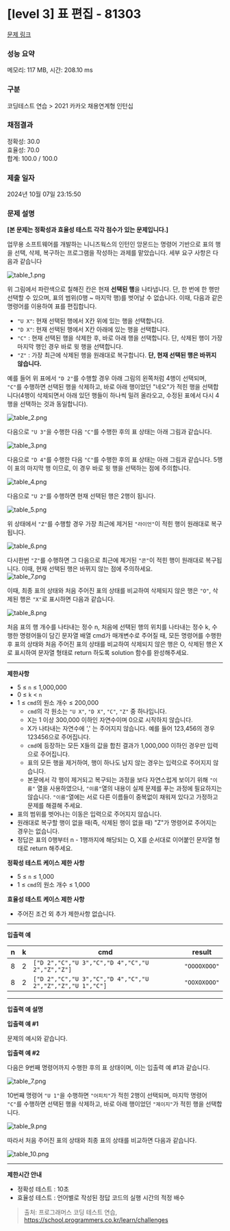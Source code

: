 # \[level 3] 표 편집 - 81303

[문제 링크](https://school.programmers.co.kr/learn/courses/30/lessons/81303)

### 성능 요약

메모리: 117 MB, 시간: 208.10 ms

### 구분

코딩테스트 연습 > 2021 카카오 채용연계형 인턴십

### 채점결과

정확성: 30.0\
효율성: 70.0\
합계: 100.0 / 100.0

### 제출 일자

2024년 10월 07일 23:15:50

### 문제 설명

**\[본 문제는 정확성과 효율성 테스트 각각 점수가 있는 문제입니다.]**

업무용 소프트웨어를 개발하는 니니즈웍스의 인턴인 앙몬드는 명령어 기반으로 표의 행을 선택, 삭제, 복구하는 프로그램을 작성하는 과제를 맡았습니다. 세부 요구 사항은 다음과 같습니다

![table\_1.png](https://grepp-programmers.s3.ap-northeast-2.amazonaws.com/files/production/d8e89054-53ba-4222-a485-dc56893f45e4/table_1.png)

위 그림에서 파란색으로 칠해진 칸은 현재 **선택된 행**을 나타냅니다. 단, 한 번에 한 행만 선택할 수 있으며, 표의 범위(0행 \~ 마지막 행)를 벗어날 수 없습니다. 이때, 다음과 같은 명령어를 이용하여 표를 편집합니다.

* `"U X"`: 현재 선택된 행에서 X칸 위에 있는 행을 선택합니다.
* `"D X"`: 현재 선택된 행에서 X칸 아래에 있는 행을 선택합니다.
* `"C"` : 현재 선택된 행을 삭제한 후, 바로 아래 행을 선택합니다. 단, 삭제된 행이 가장 마지막 행인 경우 바로 윗 행을 선택합니다.
* `"Z"` : 가장 최근에 삭제된 행을 원래대로 복구합니다. **단, 현재 선택된 행은 바뀌지 않습니다.**

예를 들어 위 표에서 `"D 2"`를 수행할 경우 아래 그림의 왼쪽처럼 4행이 선택되며, `"C"`를 수행하면 선택된 행을 삭제하고, 바로 아래 행이었던 "네오"가 적힌 행을 선택합니다(4행이 삭제되면서 아래 있던 행들이 하나씩 밀려 올라오고, 수정된 표에서 다시 4행을 선택하는 것과 동일합니다).

![table\_2.png](https://grepp-programmers.s3.ap-northeast-2.amazonaws.com/files/production/453bbb71-df69-4be2-a223-67361878202c/table_2.png)

다음으로 `"U 3"`을 수행한 다음 `"C"`를 수행한 후의 표 상태는 아래 그림과 같습니다.

![table\_3.png](https://grepp-programmers.s3.ap-northeast-2.amazonaws.com/files/production/61261fa2-701d-4db5-9aa2-a56dd85a3dbf/table_3.png)

다음으로 `"D 4"`를 수행한 다음 `"C"`를 수행한 후의 표 상태는 아래 그림과 같습니다. 5행이 표의 마지막 행 이므로, 이 경우 바로 윗 행을 선택하는 점에 주의합니다.

![table\_4.png](https://grepp-programmers.s3.ap-northeast-2.amazonaws.com/files/production/b1a63278-be97-4e3a-a653-5a6aa0f477ba/table_4.png)

다음으로 `"U 2"`를 수행하면 현재 선택된 행은 2행이 됩니다.

![table\_5.png](https://grepp-programmers.s3.ap-northeast-2.amazonaws.com/files/production/b1189eff-e4ee-4119-bb55-a1f06e388c29/table_5.png)

위 상태에서 `"Z"`를 수행할 경우 가장 최근에 제거된 `"라이언"`이 적힌 행이 원래대로 복구됩니다.

![table\_6.png](https://grepp-programmers.s3.ap-northeast-2.amazonaws.com/files/production/0a386d19-0391-46a7-8086-9f36db31940d/table_6.png)

다시한번 `"Z"`를 수행하면 그 다음으로 최근에 제거된 `"콘"`이 적힌 행이 원래대로 복구됩니다. 이때, 현재 선택된 행은 바뀌지 않는 점에 주의하세요.\
![table\_7.png](https://grepp-programmers.s3.ap-northeast-2.amazonaws.com/files/production/8900360f-bf0b-449b-a508-98918a14ef1d/table_7.png)

이때, 최종 표의 상태와 처음 주어진 표의 상태를 비교하여 삭제되지 않은 행은 `"O"`, 삭제된 행은 `"X"`로 표시하면 다음과 같습니다.

![table\_8.png](https://grepp-programmers.s3.ap-northeast-2.amazonaws.com/files/production/87a31aeb-50fb-4c0d-9f6b-8427632b582e/table_8.png)

처음 표의 행 개수를 나타내는 정수 n, 처음에 선택된 행의 위치를 나타내는 정수 k, 수행한 명령어들이 담긴 문자열 배열 cmd가 매개변수로 주어질 때, 모든 명령어를 수행한 후 표의 상태와 처음 주어진 표의 상태를 비교하여 삭제되지 않은 행은 O, 삭제된 행은 X로 표시하여 문자열 형태로 return 하도록 solution 함수를 완성해주세요.

***

**제한사항**

* 5 ≤ `n` ≤ 1,000,000
* 0 ≤ `k` < `n`
* 1 ≤ `cmd`의 원소 개수 ≤ 200,000
  * `cmd`의 각 원소는 `"U X"`, `"D X"`, `"C"`, `"Z"` 중 하나입니다.
  * X는 1 이상 300,000 이하인 자연수이며 0으로 시작하지 않습니다.
  * X가 나타내는 자연수에 ',' 는 주어지지 않습니다. 예를 들어 123,456의 경우 123456으로 주어집니다.
  * `cmd`에 등장하는 모든 X들의 값을 합친 결과가 1,000,000 이하인 경우만 입력으로 주어집니다.
  * 표의 모든 행을 제거하여, 행이 하나도 남지 않는 경우는 입력으로 주어지지 않습니다.
  * 본문에서 각 행이 제거되고 복구되는 과정을 보다 자연스럽게 보이기 위해 `"이름"` 열을 사용하였으나, `"이름"`열의 내용이 실제 문제를 푸는 과정에 필요하지는 않습니다. `"이름"`열에는 서로 다른 이름들이 중복없이 채워져 있다고 가정하고 문제를 해결해 주세요.
* 표의 범위를 벗어나는 이동은 입력으로 주어지지 않습니다.
* 원래대로 복구할 행이 없을 때(즉, 삭제된 행이 없을 때) "Z"가 명령어로 주어지는 경우는 없습니다.
* 정답은 표의 0행부터 n - 1행까지에 해당되는 O, X를 순서대로 이어붙인 문자열 형태로 return 해주세요.

**정확성 테스트 케이스 제한 사항**

* 5 ≤ `n` ≤ 1,000
* 1 ≤ `cmd`의 원소 개수 ≤ 1,000

**효율성 테스트 케이스 제한 사항**

* 주어진 조건 외 추가 제한사항 없습니다.

***

**입출력 예**

| n | k | cmd                                                       | result       |
| - | - | --------------------------------------------------------- | ------------ |
| 8 | 2 | `["D 2","C","U 3","C","D 4","C","U 2","Z","Z"]`           | `"OOOOXOOO"` |
| 8 | 2 | `["D 2","C","U 3","C","D 4","C","U 2","Z","Z","U 1","C"]` | `"OOXOXOOO"` |

***

**입출력 예 설명**

**입출력 예 #1**

문제의 예시와 같습니다.

**입출력 예 #2**

다음은 9번째 명령어까지 수행한 후의 표 상태이며, 이는 입출력 예 #1과 같습니다.

![table\_7.png](https://grepp-programmers.s3.ap-northeast-2.amazonaws.com/files/production/8900360f-bf0b-449b-a508-98918a14ef1d/table_7.png)

10번째 명령어 `"U 1"`을 수행하면 `"어피치"`가 적힌 2행이 선택되며, 마지막 명령어 `"C"`를 수행하면 선택된 행을 삭제하고, 바로 아래 행이었던 `"제이지"`가 적힌 행을 선택합니다.

![table\_9.png](https://grepp-programmers.s3.ap-northeast-2.amazonaws.com/files/production/c9798574-4aa9-4029-901f-21f83fe43164/table_9.png)

따라서 처음 주어진 표의 상태와 최종 표의 상태를 비교하면 다음과 같습니다.

![table\_10.png](https://grepp-programmers.s3.ap-northeast-2.amazonaws.com/files/production/e7ba17b2-9461-4e92-8356-81cc90adb2ec/table_10.png)

***

**제한시간 안내**

* 정확성 테스트 : 10초
* 효율성 테스트 : 언어별로 작성된 정답 코드의 실행 시간의 적정 배수

> 출처: 프로그래머스 코딩 테스트 연습, https://school.programmers.co.kr/learn/challenges
